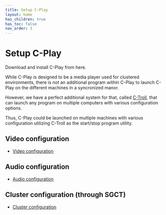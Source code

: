 ```yaml
---
title: Setup C-Play
layout: home
has_children: true
has_toc: false
nav_order: 3
---
```


# Setup C-Play

Download and install C-Play from here. 

While C-Play is designed to be a media player used for clustered environments, there is not an additional program within C-Play to launch C-Play on the different machines in a syncronized manor.

However, we have a perfect additional system for that, called [C-Troll](https://github.com/c-toolbox/C-Troll), that can launch any program on multiple computers with various configuration options.

Thus, C-Play could be launched on multiple machines with various configuration utilizing C-Troll as the start/stop program utility.

## Video configuration
 - [Video configuration](guides/setup/video)

## Audio configuration
 - [Audio configuration](guides/setup/audio)

## Cluster configuration (through SGCT)
 - [Cluster configuration](guides/setup/sgct)